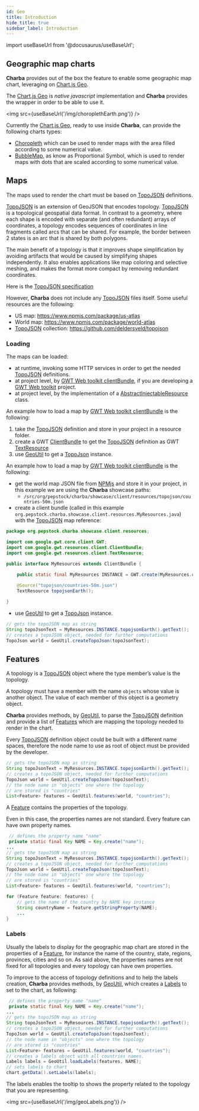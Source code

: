```yaml
---
id: Geo
title: Introduction
hide_title: true
sidebar_label: Introduction
---
```

import useBaseUrl from '@docusaurus/useBaseUrl';

## Geographic map charts

**Charba** provides out of the box the feature to enable some geographic map chart, leveraging on [Chart.js Geo](https://github.com/sgratzl/chartjs-chart-geo).

The [Chart.js Geo](https://github.com/sgratzl/chartjs-chart-geo) is *native javascript* implementation and **Charba** provides the wrapper in order to be able to use it.

<img src={useBaseUrl('/img/choroplethEarth.png')} />

Currently the [Chart.js Geo](https://github.com/sgratzl/chartjs-chart-geo), ready to use inside **Charba**, can provide the following charts types:

  * [Choropleth](ChartChoropleth) which can be used to render maps with the area filled according to some numerical value.
  * [BubbleMap](ChartBubbleMap), as know as Proportional Symbol, which is used to render maps with dots that are scaled according to some numerical value. 

## Maps

The maps used to render the chart must be based on [TopoJSON](https://github.com/topojson/topojson) definitions.

[TopoJSON](https://github.com/topojson/topojson) is an extension of GeoJSON that encodes topology. [TopoJSON](https://github.com/topojson/topojson) is a topological geospatial data format. In contrast to a geometry, where each shape is encoded with separate (and often redundant) arrays of coordinates, a topology encodes sequences of coordinates in line fragments called arcs that can be shared. For example, the border between 2 states is an arc that is shared by both polygons.

The main benefit of a topology is that it improves shape simplification by avoiding artifacts that would be caused by simplifying shapes independently. It also enables applications like map coloring and selective meshing, and makes the format more compact by removing redundant coordinates. 

Here is the [TopoJSON specification](https://github.com/topojson/topojson-specification)

However, **Charba** does not include any [TopoJSON](https://github.com/topojson/topojson) files itself. Some useful resources are the following:

  * US map: https://www.npmjs.com/package/us-atlas
  * World map: https://www.npmjs.com/package/world-atlas
  * [TopoJSON](https://github.com/topojson/topojson) collection: https://github.com/deldersveld/topojson

### Loading

The maps can be loaded:

  * at runtime, invoking some HTTP services in order to get the needed [TopoJSON](https://github.com/topojson/topojson) definitions.
  * at project level, by [GWT Web toolkit clientBundle](http://www.gwtproject.org/doc/latest/DevGuideClientBundle.html#TextResource), if you are developing a [GWT Web toolkit](http://www.gwtproject.org/) project.
  * at project level, by the implementation of a [AbstractInjectableResource](https://pepstock-org.github.io/Charba/next/org/pepstock/charba/client/resources/AbstractInjectableResource.html) class.

An example how to load a map by [GWT Web toolkit clientBundle](http://www.gwtproject.org/doc/latest/DevGuideClientBundle.html#TextResource) is the following:
  
  1. take the [TopoJSON](https://github.com/topojson/topojson) definition and store in your project in a resource folder.
  1. create a GWT [ClientBundle](http://www.gwtproject.org/doc/latest/DevGuideClientBundle.html) to get the [TopoJSON](https://github.com/topojson/topojson) definition as GWT [TextResource](http://www.gwtproject.org/doc/latest/DevGuideClientBundle.html#TextResource)
  1. use [GeoUtil](https://pepstock-org.github.io/Charba/next/org/pepstock/charba/client/geo/GeoUtil.html) to get a [TopoJson](https://pepstock-org.github.io/Charba/next/org/pepstock/charba/client/geo/TopoJson.html) instance.

An example how to load a map by [GWT Web toolkit clientBundle](http://www.gwtproject.org/doc/latest/DevGuideClientBundle.html#TextResource) is the following:

 * get the world map JSON file from [NPMjs](https://cdn.jsdelivr.net/npm/world-atlas@2/countries-50m.json) and store it in your project, in this example we are using the **Charba** showcase paths:
    * `/src/org/pepstock/charba/showcase/client/resources/topojson/countries-50m.json`
 * create a client bundle (called in this example `org.pepstock.charba.showcase.client.resources.MyResources.java`) with the [TopoJSON](https://github.com/topojson/topojson) map reference:

```java
package org.pepstock.charba.showcase.client.resources;

import com.google.gwt.core.client.GWT;
import com.google.gwt.resources.client.ClientBundle;
import com.google.gwt.resources.client.TextResource;

public interface MyResources extends ClientBundle {
	
	public static final MyResources INSTANCE = GWT.create(MyResources.class);

	@Source("topojson/countries-50m.json")
	TextResource topojsonEarth();

}    
```

 * use [GeoUtil](https://pepstock-org.github.io/Charba/next/org/pepstock/charba/client/geo/GeoUtil.html) to get a [TopoJson](https://pepstock-org.github.io/Charba/next/org/pepstock/charba/client/geo/TopoJson.html) instance.

```java
// gets the topoJSON map as string
String topoJsonText = MyResources.INSTANCE.topojsonEarth().getText();
// creates a topoJSON object, needed for further computations
TopoJson world = GeoUtil.createTopoJson(topoJsonText);
```

## Features

A topology is a [TopoJSON](https://github.com/topojson/topojson) object where the type member’s value is the topology.

A topology must have a member with the name `objects` whose value is another object. The value of each member of this object is a geometry object.

**Charba** provides methods, by [GeoUtil](https://pepstock-org.github.io/Charba/next/org/pepstock/charba/client/geo/GeoUtil.html), to parse the [TopoJSON](https://github.com/topojson/topojson) definition and provide a list of [Features](https://pepstock-org.github.io/Charba/next/org/pepstock/charba/client/geo/Feature.html) which are mapping the topology needed to render in the chart.

Every [TopoJSON](https://github.com/topojson/topojson) definition object could be built with a different name spaces, therefore the node name to use as root of object must be provided by the developer.

 ```java
// gets the topoJSON map as string
String topoJsonText = MyResources.INSTANCE.topojsonEarth().getText();
// creates a topoJSON object, needed for further computations
TopoJson world = GeoUtil.createTopoJson(topoJsonText);
// the node name in "objects" one where the topology
// are stored is "countries" 
List<Feature> features = GeoUtil.features(world, "countries");
```

A [Feature](https://pepstock-org.github.io/Charba/next/org/pepstock/charba/client/geo/Feature.html) contains the properties of the topology.

Even in this case, the properties names are not standard. Every feature can have own property names.

```java
 // defines the property name "name"
 private static final Key NAME = Key.create("name");
... 
// gets the topoJSON map as string
String topoJsonText = MyResources.INSTANCE.topojsonEarth().getText();
// creates a topoJSON object, needed for further computations
TopoJson world = GeoUtil.createTopoJson(topoJsonText);
// the node name in "objects" one where the topology
// are stored is "countries" 
List<Feature> features = GeoUtil.features(world, "countries");

for (Feature feature: features) {
    // gets the name of the country by NAME key instance
	String countryName = feature.getStringProperty(NAME);
	...
}
```

### Labels

Usually the labels to display for the geographic map chart are stored in the properties of a [Feature](https://pepstock-org.github.io/Charba/next/org/pepstock/charba/client/geo/Feature.html), for instance the name of the country, state, regions, provinces, cities and so on. As said above, the properties names are not fixed for all topologies and every topology can have own properties.

To improve to the access of topology definitions and to help the labels creation, **Charba** provides methods, by [GeoUtil](https://pepstock-org.github.io/Charba/next/org/pepstock/charba/client/geo/GeoUtil.html), which creates a [Labels](https://pepstock-org.github.io/Charba/next/org/pepstock/charba/client/data/Labels.html) to set to the chart, as following:

```java
 // defines the property name "name"
 private static final Key NAME = Key.create("name");
... 
// gets the topoJSON map as string
String topoJsonText = MyResources.INSTANCE.topojsonEarth().getText();
// creates a topoJSON object, needed for further computations
TopoJson world = GeoUtil.createTopoJson(topoJsonText);
// the node name in "objects" one where the topology
// are stored is "countries" 
List<Feature> features = GeoUtil.features(world, "countries");
// creates a labels object with all countries names.
Labels labels = GeoUtil.loadLabels(features, NAME);
// sets labels to chart
chart.getData().setLabels(labels);
```
  
The labels enables the tooltip to shows the property related to the topology that you are representing.

<img src={useBaseUrl('/img/geoLabels.png')} />

